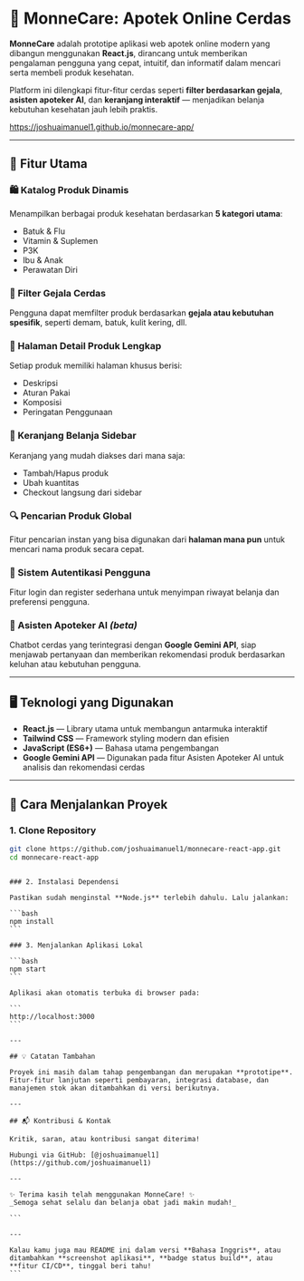 # 🏥 MonneCare: Apotek Online Cerdas

**MonneCare** adalah prototipe aplikasi web apotek online modern yang dibangun menggunakan **React.js**, dirancang untuk memberikan pengalaman pengguna yang cepat, intuitif, dan informatif dalam mencari serta membeli produk kesehatan.

Platform ini dilengkapi fitur-fitur cerdas seperti **filter berdasarkan gejala**, **asisten apoteker AI**, dan **keranjang interaktif** — menjadikan belanja kebutuhan kesehatan jauh lebih praktis.

https://joshuaimanuel1.github.io/monnecare-app/

---

## 🧩 Fitur Utama

### 🛍️ Katalog Produk Dinamis

Menampilkan berbagai produk kesehatan berdasarkan **5 kategori utama**:

- Batuk & Flu
- Vitamin & Suplemen
- P3K
- Ibu & Anak
- Perawatan Diri

### 🧠 Filter Gejala Cerdas

Pengguna dapat memfilter produk berdasarkan **gejala atau kebutuhan spesifik**, seperti demam, batuk, kulit kering, dll.

### 📄 Halaman Detail Produk Lengkap

Setiap produk memiliki halaman khusus berisi:

- Deskripsi
- Aturan Pakai
- Komposisi
- Peringatan Penggunaan

### 🛒 Keranjang Belanja Sidebar

Keranjang yang mudah diakses dari mana saja:

- Tambah/Hapus produk
- Ubah kuantitas
- Checkout langsung dari sidebar

### 🔍 Pencarian Produk Global

Fitur pencarian instan yang bisa digunakan dari **halaman mana pun** untuk mencari nama produk secara cepat.

### 👤 Sistem Autentikasi Pengguna

Fitur login dan register sederhana untuk menyimpan riwayat belanja dan preferensi pengguna.

### 🤖 Asisten Apoteker AI _(beta)_

Chatbot cerdas yang terintegrasi dengan **Google Gemini API**, siap menjawab pertanyaan dan memberikan rekomendasi produk berdasarkan keluhan atau kebutuhan pengguna.

---

## 🖥️ Teknologi yang Digunakan

- **React.js** — Library utama untuk membangun antarmuka interaktif
- **Tailwind CSS** — Framework styling modern dan efisien
- **JavaScript (ES6+)** — Bahasa utama pengembangan
- **Google Gemini API** — Digunakan pada fitur Asisten Apoteker AI untuk analisis dan rekomendasi cerdas

---

## 🏁 Cara Menjalankan Proyek

### 1. Clone Repository

```bash
git clone https://github.com/joshuaimanuel1/monnecare-react-app.git
cd monnecare-react-app
```

````

### 2. Instalasi Dependensi

Pastikan sudah menginstal **Node.js** terlebih dahulu. Lalu jalankan:

```bash
npm install
```

### 3. Menjalankan Aplikasi Lokal

```bash
npm start
```

Aplikasi akan otomatis terbuka di browser pada:

```
http://localhost:3000
```

---

## 💡 Catatan Tambahan

Proyek ini masih dalam tahap pengembangan dan merupakan **prototipe**. Fitur-fitur lanjutan seperti pembayaran, integrasi database, dan manajemen stok akan ditambahkan di versi berikutnya.

---

## 📬 Kontribusi & Kontak

Kritik, saran, atau kontribusi sangat diterima!

Hubungi via GitHub: [@joshuaimanuel1](https://github.com/joshuaimanuel1)

---

✨ Terima kasih telah menggunakan MonneCare! ✨
_Semoga sehat selalu dan belanja obat jadi makin mudah!_

```

---

Kalau kamu juga mau README ini dalam versi **Bahasa Inggris**, atau ditambahkan **screenshot aplikasi**, **badge status build**, atau **fitur CI/CD**, tinggal beri tahu!
```
````
